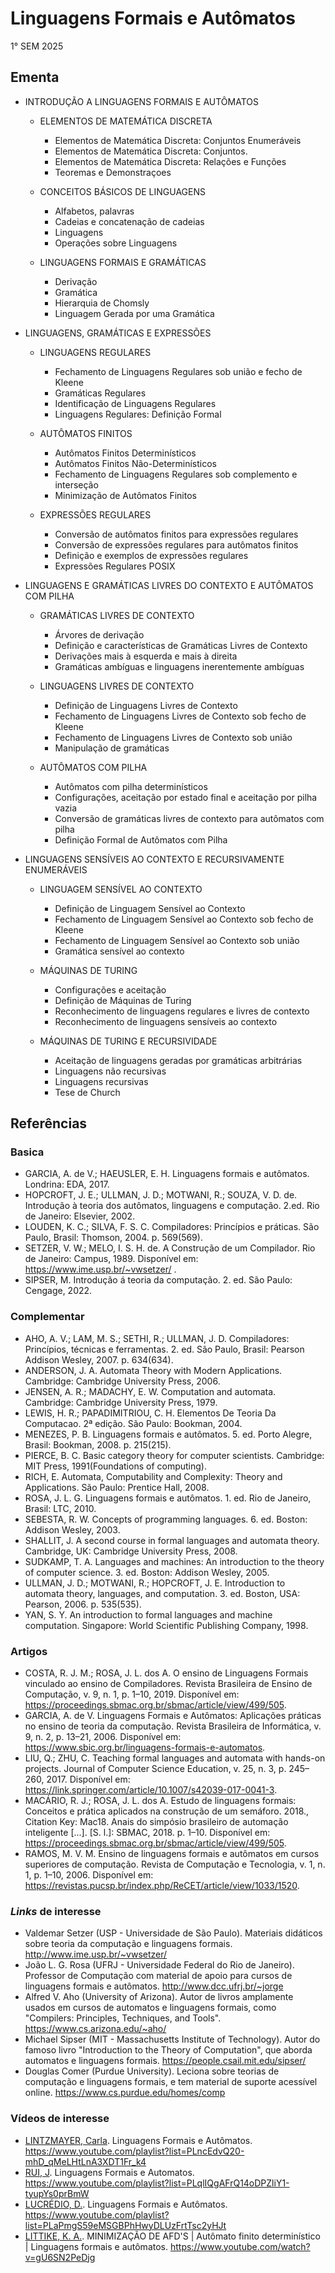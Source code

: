 # Linguagens Formais e Autômatos

1° SEM 2025

## Ementa

* INTRODUÇÃO A LINGUAGENS FORMAIS E AUTÔMATOS

    * ELEMENTOS DE MATEMÁTICA DISCRETA

        * Elementos de Matemática Discreta: Conjuntos Enumeráveis
        * Elementos de Matemática Discreta: Conjuntos.
        * Elementos de Matemática Discreta: Relações e Funções
        * Teoremas e Demonstraçoes

    * CONCEITOS BÁSICOS DE LINGUAGENS

        * Alfabetos, palavras
        * Cadeias e concatenação de cadeias
        * Linguagens
        * Operações sobre Linguagens

    * LINGUAGENS FORMAIS E GRAMÁTICAS
        * Derivação
        * Gramática
        * Hierarquia de Chomsly
        * Linguagem Gerada por uma Gramática

* LINGUAGENS, GRAMÁTICAS E EXPRESSÕES

    * LINGUAGENS REGULARES

        * Fechamento de Linguagens Regulares sob união e fecho de Kleene
        * Gramáticas Regulares
        * Identificação de Linguagens Regulares
        * Linguagens Regulares: Definição Formal

    * AUTÔMATOS FINITOS

        * Autômatos Finitos Determinísticos
        * Autômatos Finitos Não-Determinísticos
        * Fechamento de Linguagens Regulares sob complemento e interseção
        * Minimização de Autômatos Finitos

    * EXPRESSÕES REGULARES

        * Conversão de autômatos finitos para expressões regulares
        * Conversão de expressões regulares para autômatos finitos
        * Definição e exemplos de expressões regulares
        * Expressões Regulares POSIX

* LINGUAGENS E GRAMÁTICAS LIVRES DO CONTEXTO E AUTÔMATOS COM PILHA

    * GRAMÁTICAS LIVRES DE CONTEXTO

        * Árvores de derivação
        * Definição e características de Gramáticas Livres de Contexto
        * Derivações mais à esquerda e mais à direita
        * Gramáticas ambíguas e linguagens inerentemente ambíguas

    * LINGUAGENS LIVRES DE CONTEXTO

        * Definição de Linguagens Livres de Contexto
        * Fechamento de Linguagens Livres de Contexto sob fecho de Kleene
        * Fechamento de Linguagens Livres de Contexto sob união
        * Manipulação de gramáticas

    * AUTÔMATOS COM PILHA

        * Autômatos com pilha determinísticos
        * Configurações, aceitação por estado final e aceitação por pilha vazia
        * Conversão de gramáticas livres de contexto para autômatos com pilha
        * Definição Formal de Autômatos com Pilha



* LINGUAGENS SENSÍVEIS AO CONTEXTO E RECURSIVAMENTE ENUMERÁVEIS

    * LINGUAGEM SENSÍVEL AO CONTEXTO

        * Definição de Linguagem Sensível ao Contexto
        * Fechamento de Linguagem Sensível ao Contexto sob fecho de Kleene
        * Fechamento de Linguagem Sensível ao Contexto sob união
        * Gramática sensível ao contexto

    * MÁQUINAS DE TURING

        * Configurações e aceitação
        * Definição de Máquinas de Turing
        * Reconhecimento de linguagens regulares e livres de contexto
        * Reconhecimento de linguagens sensíveis ao contexto

    * MÁQUINAS DE TURING E RECURSIVIDADE

        * Aceitação de linguagens geradas por gramáticas arbitrárias
        * Linguagens não recursivas
        * Linguagens recursivas
        * Tese de Church

## Referências

### Basica

* GARCIA, A. de V.; HAEUSLER, E. H. Linguagens formais e autômatos. Londrina: EDA, 2017.
* HOPCROFT, J. E.; ULLMAN, J. D.; MOTWANI, R.; SOUZA, V. D. de. Introdução à teoria dos autômatos, linguagens e computação. 2.ed. Rio de Janeiro: Elsevier, 2002.
* LOUDEN, K. C.; SILVA, F. S. C. Compiladores: Princípios e práticas. São Paulo, Brasil: Thomson, 2004. p. 569(569).
* SETZER, V. W.; MELO, I. S. H. de. A Construção de um Compilador. Rio de Janeiro: Campus, 1989. Disponível em: https://www.ime.usp.br/~vwsetzer/ .
* SIPSER, M. Introdução á teoria da computação. 2. ed. São Paulo: Cengage, 2022.

### Complementar

* AHO, A. V.; LAM, M. S.; SETHI, R.; ULLMAN, J. D. Compiladores: Princípios, técnicas e ferramentas. 2. ed. São Paulo, Brasil: Pearson Addison Wesley, 2007. p. 634(634).
* ANDERSON, J. A. Automata Theory with Modern Applications. Cambridge: Cambridge University Press, 2006.
* JENSEN, A. R.; MADACHY, E. W. Computation and automata. Cambridge: Cambridge University Press, 1979.
* LEWIS, H. R.; PAPADIMITRIOU, C. H. Elementos De Teoria Da Computacao. 2ª edição. São Paulo: Bookman, 2004.
* MENEZES, P. B. Linguagens formais e autômatos. 5. ed. Porto Alegre, Brasil: Bookman, 2008. p. 215(215).
* PIERCE, B. C. Basic category theory for computer scientists. Cambridge: MIT Press, 1991(Foundations of computing).
* RICH, E. Automata, Computability and Complexity: Theory and Applications. São Paulo: Prentice Hall, 2008.
* ROSA, J. L. G. Linguagens formais e autômatos. 1. ed. Rio de Janeiro, Brasil: LTC, 2010.
* SEBESTA, R. W. Concepts of programming languages. 6. ed. Boston: Addison Wesley, 2003.
* SHALLIT, J. A second course in formal languages and automata theory. Cambridge, UK: Cambridge University Press, 2008.
* SUDKAMP, T. A. Languages and machines: An introduction to the theory of computer science. 3. ed. Boston: Addison Wesley, 2005.
* ULLMAN, J. D.; MOTWANI, R.; HOPCROFT, J. E. Introduction to automata theory, languages, and computation. 3. ed. Boston, USA: Pearson, 2006. p. 535(535).
* YAN, S. Y. An introduction to formal languages and machine computation. Singapore: World Scientific Publishing Company, 1998.

### Artigos

* COSTA, R. J. M.; ROSA, J. L. dos A. O ensino de Linguagens Formais vinculado ao ensino de Compiladores. Revista Brasileira de Ensino de Computação, v. 9, n. 1, p. 1–10, 2019. Disponível em: https://proceedings.sbmac.org.br/sbmac/article/view/499/505.
* GARCIA, A. de V. Linguagens Formais e Autômatos: Aplicações práticas no ensino de teoria da computação. Revista Brasileira de Informática, v. 9, n. 2, p. 13–21, 2006. Disponível em: https://www.sbic.org.br/linguagens-formais-e-automatos.
* LIU, Q.; ZHU, C. Teaching formal languages and automata with hands-on projects. Journal of Computer Science Education, v. 25, n. 3, p. 245–260, 2017. Disponível em: https://link.springer.com/article/10.1007/s42039-017-0041-3.
* MACÁRIO, R. J.; ROSA, J. L. dos A. Estudo de linguagens formais: Conceitos e prática aplicados na construção de um semáforo. 2018., Citation Key: Mac18. Anais do simpósio brasileiro de automação inteligente [...]. [S. l.]: SBMAC, 2018. p. 1–10. Disponível em: https://proceedings.sbmac.org.br/sbmac/article/view/499/505.
* RAMOS, M. V. M. Ensino de linguagens formais e autômatos em cursos superiores de computação. Revista de Computação e Tecnologia, v. 1, n. 1, p. 1–10, 2006. Disponível em: https://revistas.pucsp.br/index.php/ReCET/article/view/1033/1520.

### *Links* de interesse

* Valdemar Setzer (USP - Universidade de São Paulo). Materiais didáticos sobre teoria da computação e linguagens formais. http://www.ime.usp.br/~vwsetzer/
* João L. G. Rosa (UFRJ - Universidade Federal do Rio de Janeiro). Professor de Computação com material de apoio para cursos de linguagens formais e autômatos. http://www.dcc.ufrj.br/~jorge
* Alfred V. Aho (University of Arizona). Autor de livros amplamente usados em cursos de automatos e linguagens formais, como "Compilers: Principles, Techniques, and Tools". https://www.cs.arizona.edu/~aho/
* Michael Sipser (MIT - Massachusetts Institute of Technology). Autor do famoso livro "Introduction to the Theory of Computation", que aborda automatos e linguagens formais. https://people.csail.mit.edu/sipser/
* Douglas Comer (Purdue University). Leciona sobre teorias de computação e linguagens formais, e tem material de suporte acessível online. https://www.cs.purdue.edu/homes/comp

### Vídeos de interesse

* [LINTZMAYER, Carla](http://professor.ufabc.edu.br/~carla.negri/). Linguagens Formais e Autômatos. https://www.youtube.com/playlist?list=PLncEdvQ20-mhD_qMeLHtLnA3XDT1Fr_k4
* [RUI, J](https://prof-joserui.notion.site/AEDsI-Turma-Virtual-f89e5433c0fd4d2cbb287660a8154dc0). Linguagens Formais e Automatos. https://www.youtube.com/playlist?list=PLqlIQgAFrQ14oDPZliY1-tyupYs0prBmW
* [LUCRÉDIO, D.](https://bv.fapesp.br/pt/pesquisador/11567/daniel-lucredio/). Linguagens Formais e Autômatos. https://www.youtube.com/playlist?list=PLaPmgS59eMSGBPhHwyDLUzFrtTsc2yHJt
* [LITTIKE, K. A.](https://scholargps.com/scholars/20283965333364/kaio-alan-littike). MINIMIZAÇÃO DE AFD'S | Autômato finito determinístico | Linguagens formais e autômatos. https://www.youtube.com/watch?v=gU6SN2PeDjg 
